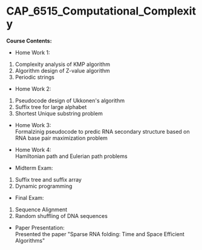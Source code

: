 # CAP_6515_Computational_Complexity

**Course Contents:**

- Home Work 1:
1. Complexity analysis of KMP algorithm
2. Algorithm design of Z-value algorithm
3. Periodic strings

- Home Work 2:
1. Pseudocode design of Ukkonen's algorithm
2. Suffix tree for large alphabet
3. Shortest Unique substring problem 

- Home Work 3:  
Formalzinig pseudocode to predic RNA secondary structure based on RNA base pair maximization problem

- Home Work 4:  
Hamiltonian path and Eulerian path problems

- Midterm Exam:
1. Suffix tree and suffix array
2. Dynamic programming

- Final Exam:
1. Sequence Alignment
2. Random shuffling of DNA sequences

- Paper Presentation:  
Presented the paper "Sparse RNA folding: Time and Space Efficient Algorithms"
